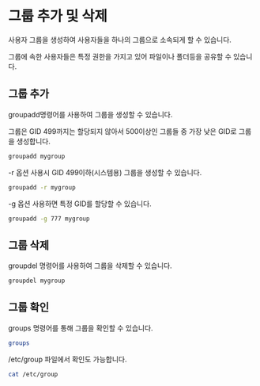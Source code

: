 # 그룹 추가 및 삭제

사용자 그룹을 생성하여 사용자들을 하나의 그룹으로 소속되게 할 수 있습니다.

그룹에 속한 사용자들은 특정 권한을 가지고 있어 파일이나 폴더등을 공유할 수 있습니다.

## 그룹 추가

groupadd명령어를 사용하여 그룹을 생성할 수 있습니다.

그룹은 GID 499까지는 할당되지 않아서 500이상인 그룹들 중 가장 낮은 GID로 그룹을 생성합니다.

```bash
groupadd mygroup
```

-r 옵션 사용시 GID 499이하(시스템용) 그룹을 생성할 수 있습니다.

```bash
groupadd -r mygroup
```

-g 옵션 사용하면 특정 GID를 할당할 수 있습니다.

```bash
groupadd -g 777 mygroup
```

## 그룹 삭제

groupdel 명령어를 사용하여 그룹을 삭제할 수 있습니다.

```bash
groupdel mygroup
```

## 그룹 확인

groups 명령어를 통해 그룹을 확인할 수 있습니다.

```bash
groups
```

/etc/group 파일에서 확인도 가능합니다.

```bash
cat /etc/group
```
